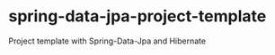 spring-data-jpa-project-template
================================

Project template with Spring-Data-Jpa and Hibernate
